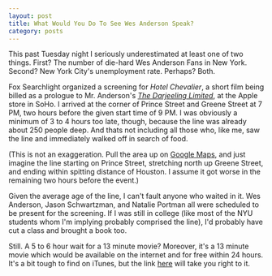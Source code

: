```yaml
---
layout: post
title: What Would You Do To See Wes Anderson Speak?
category: posts
---
```


This past Tuesday night I seriously underestimated at least one of two things. First? The number of die-hard Wes Anderson Fans in New York. Second? New York City's unemployment rate.  Perhaps?  Both.

Fox Searchlight organized a screening for _Hotel Chevalier_, a short film being billed as a prologue to Mr. Anderson's <em><a href="http://www.foxsearchlight.com/thedarjeelinglimited/">The Darjeeling Limited</a></em>, at the Apple store in SoHo.  I arrived at the corner of Prince Street and Greene Street at 7 PM, two hours before the given start time of 9 PM.  I was obviously a minimum of 3 to 4 hours too late, though, because the line was already about 250 people deep.  And thats not including all those who, like me, saw the line and immediately walked off in search of food.

(This is not an exaggeration.  Pull the area up on <a href="http://maps.google.com/maps?f=q&hl=en&geocode=&q=apple+store&sll=40.728309,-73.988918&sspn=0.011805,0.020084&ie=UTF8&ei=fDP8Rp_aLJGCrALE24TeDA&sig2=DSIS36Yp0eA2kL_23_RY4g&cd=1&cid=40724891,-73999102,14234303345351521348&li=lmd">Google Maps</a>, and just imagine the line starting on Prince Street, stretching north up Greene Street, and ending within spitting distance of Houston.  I assume it got worse in the remaining two hours before the event.)

Given the average age of the line, I can't fault anyone who waited in it.  Wes Anderson, Jason Schwartzman, and Natalie Portman all were scheduled to be present for the screening.  If I was still in college (like most of the NYU students whom I'm implying probably comprised the line), I'd probably have cut a class and brought a book too.

Still.  A 5 to 6 hour wait for a 13 minute movie?  Moreover, it's a 13 minute movie which would be available on the internet and for free within 24 hours.  It's a bit tough to find on iTunes, but the link <a href="http://ax.phobos.apple.com.edgesuite.net/WebObjects/MZStore.woa/wa/browserRedirect?url=itms%253A%252F%252Fax.phobos.apple.com.edgesuite.net%252FWebObjects%252FMZStore.woa%252Fwa%252FviewMovie%253Fid%253D265079483%2526s%253D143441 ">here</a> will take you right to it.